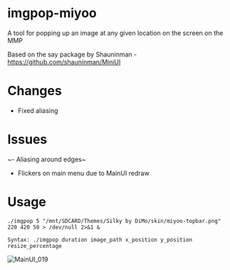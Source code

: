 # imgpop-miyoo
A tool for popping up an image at any given location on the screen on the MMP

Based on the say package by Shauninman - https://github.com/shauninman/MiniUI

# Changes
- Fixed aliasing

# Issues
~- Aliasing around edges~
- Flickers on main menu due to MainUI redraw

# Usage 
`./imgpop 5 "/mnt/SDCARD/Themes/Silky by DiMo/skin/miyoo-topbar.png" 220 420 50 > /dev/null 2>&1 &`

`Syntax: ./imgpop duration image_path x_position y_position resize_percentage`

![MainUI_019](https://github.com/XK9274/imgpop-miyoo/assets/47260768/05ced503-caef-47b3-860c-4b9c462be61a)


